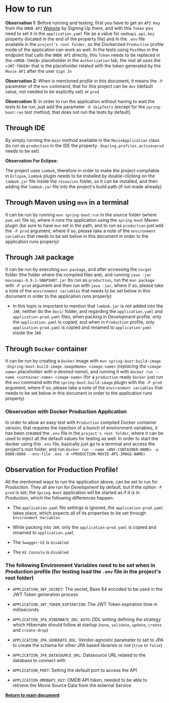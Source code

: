 # How to run

**Observation 1**: Before running and testing, first you have to get an `API Key` from the `OMDB API`
[Website](http://omdbapi.com) by Signing Up there, and with this `Token` you need to set it in the `application.yaml`
file as a value for ``omdbapi.api.key`` property (located in the end of the property file) and in the `.env` file
available in the `project's root folder`, so the Dockerized `Production` profile mode of the application can work as
well. In the tests using `PostMan` in the endpoint that calls the `OMDB API` directly, this `Token` needs to be replaced
in the `<OMDB-TOKEN>` placeholder in the `Authorization` tab, the rest all uses the `<JWT-TOKEN>` that is the
placeholder related with the token generated by the `Movie API` after the user `Sign In`

**Observation 2**: When is mentioned *profile* in this document, it means the `-P` parameter of the `mvn` command, that
for this project can be `dev` (default value, not needed to be explicitly set) or `prod`

**Observation 3**: In order to run the application without having to wait the tests to be run, just add the parameter
`-D skipTests` (except for the `spring-boot:run` test method, that does not run the tests by default)


## Through IDE

By simply running the `main` method available in the `MovieApplication` class (to run as `production` in the IDE the
property `-Dspring.profiles.active=prod` needs to be set)

**Observation For Eclipse:**

The project uses `Lombok`, therefore in order to make the project compilable in `Eclipse`, `Lombok` plugin needs to be
installed by double-clicking on the `lombok.jar` file inside the `resources` folder, so it can be installed, and then
adding the `lombok.jar` file into the project's build path (if not made already)


## Through Maven using `mvn` in a terminal

It can be run by running `mvn spring-boot:run` in the source folder (where `pom.xml` file is), where it runs the
application using the `spring-boot` Maven plugin (be sure to have `mvn` set in the path, and to run as `production` just
add the `-P prod` argument, where if so, please take a note of the `environment variables` that needs to be set below in
this document in order to the application runs properly)


## Through `JAR` package

It can be run by executing `mvn package`, and after accessing the `target` folder (the folder where the compiled files
are), and running `java -jar movieapi-0.0.1-SNAPSHOT.jar` (to run as `production`, run the `mvn package` with `-P prod`
argument and then run with `java -jar`, where if so, please take a note of the `environment variables` that needs to be
set below in this document in order to the application runs properly)

* In this topic is important to mention that `lombok.jar` is not added into the `JAR`, neither do the `docs/` folder,
and regarding the `application.yaml` and `application-prod.yaml` files, when packing in _Development_ profile, only the
`application.yaml` is copied, and when in `Production` profile, only `application-prod.yaml` is copied and renamed to
`application-yaml` inside the `JAR`


## Through `Docker` container

It can be run by creating a `Docker` image with `mvn spring-boot:build-image -Dspring-boot.build-image.imageName=
<image-name>` (*replacing the `<image-name>` placeholder with a desired name*), and running it with `docker run --name
<container-name> <image-name>` (for a `production` ready `Docker` just run the `mvn` command with the
`spring-boot:build-image` plugin with the `-P prod` argument, where if so, please take a note of the `environment
variables` that needs to be set below in this document in order to the application runs properly)


### Observation with Docker Production Application

In order to allow an easy test with `Production` compiled Docker container version, that requires the injection of a
bunch of environment variables, it has been created the `.env` file in the `project's root folder`, where it can be used
to inject all the default values for testing as well. In order to start the docker using this `.env` file, basically
just go to a terminal and access the project's root folder, and run `docker run --name <ANY-CONTAINER-NAME> -p 8080:8080
--env-file .env -d <PRODUCTION-MOVIE-API-IMAGE-NAME>`


## Observation for Production Profile!

All the mentioned ways to run the application above, can be set to run for _Production_. They all are run for
_Development_ by default, but if the option `-P prod` is set, the `Spring Boot` application will be started as if it is
in _Production_, which the following differences happen:

* The `application.yaml` file settings is ignored, the `application-prod.yaml` takes place, which expects all of its
properties to be set through `Environment Variables`

* While packing into `JAR`, only the `application-prod.yaml` is copied and renamed to `application.yaml`

* The `Swagger-UI` is `disabled`

* The `H2 Console` is `disabled`


### The following Environment Variables need to be set when in _Production_ profile (for testing load the `.env` file in the project's root folder)

* `APPLICATION_JWT_SECRET`: The secret, Base 64 encoded to be used in the JWT Token generation process

* `APPLICATION_JWT_TOKEN_EXPIRATION`: The JWT Token expiration time in milliseconds

* `APPLICATION_JPA_HIBERNATE_DDL_AUTO`: DDL setting defining the strategy which Hibernate should follow at startup
(`none`, `validate`, `update`, `create` and `create-drop`)

* `APPLICATION_JPA_GENERATE_DDL`: Vendor-agnostic parameter to set to JPA to create the schema for other JPA based
libraries or not (`true` or `false`)

* `APPLICATION_JPA_DATASOURCE_URL`: Datasource URL related to the database to connect with

* `APPLICATION_PORT`: Setting the default port to access the API

* `APPLICATION_OMDBAPI_KEY`: OMDB API token, needed to be able to retrieve the Movie Source Data from the external Service

[**Return to main document**](https://github.com/daniel-chiuratto-seabra/movieapi/blob/main/README.md)